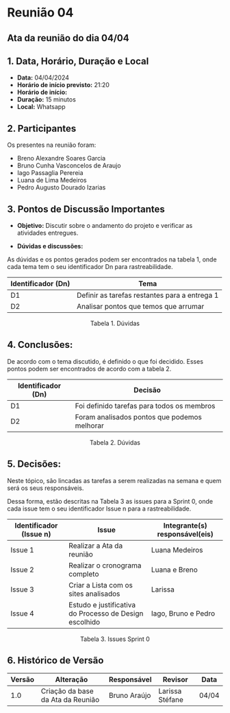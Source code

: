 # Reunião 04

## Ata da reunião do dia 04/04

## 1. Data, Horário, Duração e Local

- **Data:** 04/04/2024
- **Horário de início previsto:** 21:20
- **Horário de início:** 
- **Duração:** 15 minutos 
- **Local:** Whatsapp


## 2. Participantes

Os presentes na reunião foram:

- Breno Alexandre Soares Garcia
- Bruno Cunha Vasconcelos de Araujo
- Iago Passaglia Perereia
- Luana de Lima Medeiros
- Pedro Augusto Dourado Izarias

## 3. Pontos de Discussão Importantes

- **Objetivo:** Discutir sobre o andamento do projeto e verificar as atividades entregues.

- **Dúvidas e discussões:**

As dúvidas e os pontos gerados podem ser encontrados na tabela 1, onde cada tema tem o seu identificador Dn para rastreabilidade.

| Identificador (Dn) | Tema |
| - | - |
| D1 | Definir as tarefas restantes para a entrega 1 | 
| D2 | Analisar pontos que temos que arrumar|

<p align="center"> Tabela 1. Dúvidas </p>

## 4. Conclusões: 

De acordo com o tema discutido, é definido o que foi decidido. Esses pontos podem ser encontrados de acordo com a tabela 2.

| Identificador (Dn) | Decisão |
| - | - |
| D1 | Foi definido tarefas para todos os membros  | 
| D2 | Foram analisados pontos que podemos melhorar |

<p align="center"> Tabela 2. Dúvidas </p>

## 5. Decisões:

Neste tópico, são lincadas as tarefas a serem realizadas na semana e quem será os seus responsáveis.

Dessa forma, estão descritas na Tabela 3 as issues para a Sprint 0, onde cada issue tem o seu identificador Issue n para a rastreabilidade.

| Identificador (Issue n) | Issue | Integrante(s) responsável(eis) |
| - | - | - |
| Issue 1 | Realizar a Ata da reunião  | Luana Medeiros | 
| Issue 2 | Realizar o cronograma completo | Luana e Breno |  
| Issue 3 | Criar a Lista com os sites analisados | Larissa | 
| Issue 4 | Estudo e justificativa do Processo de Design escolhido | Iago, Bruno e Pedro | 


<p align="center"> Tabela 3. Issues Sprint 0 </p>

## 6. Histórico de Versão

| Versão | Alteração | Responsável | Revisor | Data |
| - | - | - | - | - |
| 1.0 | Criação da base da Ata da Reunião | Bruno Araújo | Larissa Stéfane| 04/04 |
